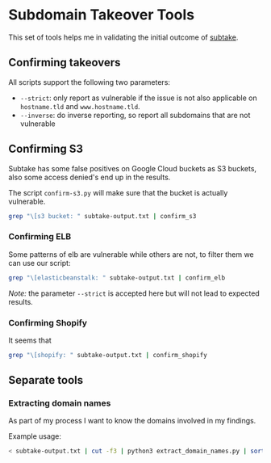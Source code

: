 # Subdomain Takeover Tools

This set of tools helps me in validating the initial outcome of [subtake](https://github.com/jakejarvis/subtake).

## Confirming takeovers

All scripts support the following two parameters:

- `--strict`:  only report as vulnerable if the issue is not also applicable on `hostname.tld` and `www.hostname.tld`.
- `--inverse`: do inverse reporting, so report all subdomains that are not vulnerable

## Confirming S3 

Subtake has some false positives on Google Cloud buckets as S3 buckets, also some access denied's end up in the results.

The script `confirm-s3.py` will make sure that the bucket is actually vulnerable.

```bash
grep "\[s3 bucket: " subtake-output.txt | confirm_s3
```

### Confirming ELB

Some patterns of elb are vulnerable while others are not, to filter them we can use our script:

```bash
grep "\[elasticbeanstalk: " subtake-output.txt | confirm_elb
```

*Note:* the parameter `--strict` is accepted here but will not lead to expected results.


### Confirming Shopify

It seems that 

```bash
grep "\[shopify: " subtake-output.txt | confirm_shopify
```

## Separate tools

### Extracting domain names

As part of my process I want to know the domains involved in my findings.

Example usage:

```bash
< subtake-output.txt | cut -f3 | python3 extract_domain_names.py | sort -u > involved.domains
```
